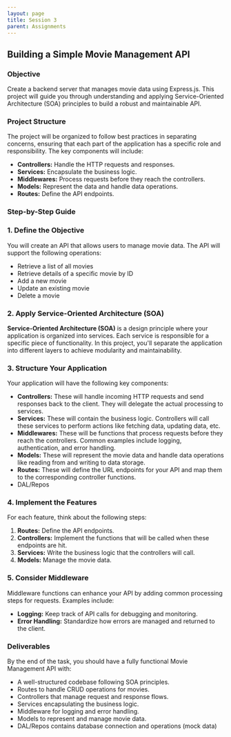 ```yaml
---
layout: page
title: Session 3
parent: Assignments
---
```

## Building a Simple Movie Management API

### Objective

Create a backend server that manages movie data using Express.js. This project will guide you through understanding and applying Service-Oriented Architecture (SOA) principles to build a robust and maintainable API.

### Project Structure

The project will be organized to follow best practices in separating concerns, ensuring that each part of the application has a specific role and responsibility. The key components will include:

- **Controllers:** Handle the HTTP requests and responses.
- **Services:** Encapsulate the business logic.
- **Middlewares:** Process requests before they reach the controllers.
- **Models:** Represent the data and handle data operations.
- **Routes:** Define the API endpoints.

### Step-by-Step Guide

### 1. Define the Objective

You will create an API that allows users to manage movie data. The API will support the following operations:

- Retrieve a list of all movies
- Retrieve details of a specific movie by ID
- Add a new movie
- Update an existing movie
- Delete a movie

### 2. Apply Service-Oriented Architecture (SOA)

**Service-Oriented Architecture (SOA)** is a design principle where your application is organized into services. Each service is responsible for a specific piece of functionality. In this project, you'll separate the application into different layers to achieve modularity and maintainability.

### 3. Structure Your Application

Your application will have the following key components:

- **Controllers:** These will handle incoming HTTP requests and send responses back to the client. They will delegate the actual processing to services.
- **Services:** These will contain the business logic. Controllers will call these services to perform actions like fetching data, updating data, etc.
- **Middlewares:** These will be functions that process requests before they reach the controllers. Common examples include logging, authentication, and error handling.
- **Models:** These will represent the movie data and handle data operations like reading from and writing to data storage.
- **Routes:** These will define the URL endpoints for your API and map them to the corresponding controller functions.
- DAL/Repos

### 4. Implement the Features

For each feature, think about the following steps:

1. **Routes:** Define the API endpoints.
2. **Controllers:** Implement the functions that will be called when these endpoints are hit.
3. **Services:** Write the business logic that the controllers will call.
4. **Models:** Manage the movie data.

### 5. Consider Middleware

Middleware functions can enhance your API by adding common processing steps for requests. Examples include:

- **Logging:** Keep track of API calls for debugging and monitoring.
- **Error Handling:** Standardize how errors are managed and returned to the client.

### Deliverables

By the end of the task, you should have a fully functional Movie Management API with:

- A well-structured codebase following SOA principles.
- Routes to handle CRUD operations for movies.
- Controllers that manage request and response flows.
- Services encapsulating the business logic.
- Middleware for logging and error handling.
- Models to represent and manage movie data.
- DAL/Repos contains database connection and operations (mock data)
